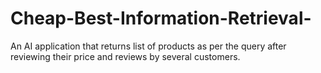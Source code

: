 # Cheap-Best-Information-Retrieval-
An  AI application that returns list of products as per the query after reviewing their price and reviews by several customers. 
